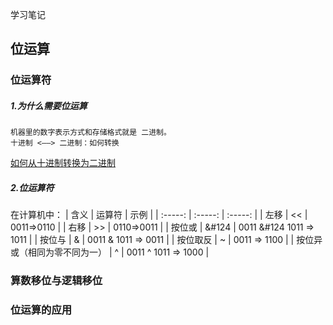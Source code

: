 学习笔记
## 位运算
### 位运算符
##### 1.为什么需要位运算
    机器里的数字表示方式和存储格式就是 二进制。
    十进制 <——> 二进制：如何转换
   [如何从十进制转换为二进制](https://zh.wikihow.com/%E4%BB%8E%E5%8D%81%E8%BF%9B%E5%88%B6%E8%BD%AC%E6%8D%A2%E4%B8%BA%E4%BA%8C%E8%BF%9B%E5%88%B6)

##### 2.位运算符
在计算机中：
| 含义 | 运算符 | 示例 |
| :-----: | :-----: | :-----: |
| 左移 | << | 0011=>0110 |
| 右移 | >> | 0110=>0011 |
| 按位或 | &#124 | 0011 &#124 1011 => 1011 |
| 按位与 | & | 0011 & 1011 => 0011 |
| 按位取反 | ~ | 0011 => 1100 |
| 按位异或（相同为零不同为一） | ^ | 0011 ^ 1011 => 1000 |
        

### 算数移位与逻辑移位

### 位运算的应用